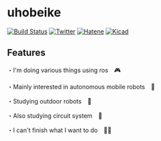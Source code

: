 # uhobeike
[![Build Status](https://img.shields.io/badge/build-passing-brightgreen)](https://github.com/uhobeike)
[![Twitter](https://img.shields.io/badge/Twitter-BEIKE-9cf)](https://twitter.com/BEIKE_RE)
[![Hatene](https://img.shields.io/badge/Hatena-BEIKE-blue)](https://beike.hatenablog.jp/archive)
[![Kicad](https://img.shields.io/badge/Kicad-BEIKE-yellow)](https://inventhub.io/public/profile/beike)

## Features
・I'm doing various things using ros　:video_game:

・Mainly interested in autonomous mobile robots　🤖

・Studying outdoor robots　:car:

・Also studying circuit system　:electric_plug:

・I can't finish what I want to do　🥺:sweat:
